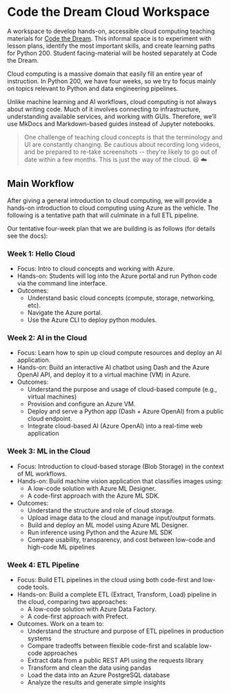 # Code the Dream Cloud Workspace
A workspace to develop hands-on, accessible cloud computing teaching materials for [Code the Dream](https://codethedream.org/). This informal space is to experiment with lesson plans, identify the most important skills, and create learning paths for Python 200. Student facing-material will be hosted separately at Code the Dream. 

Cloud computing is a massive domain that easily fill an entire year of instruction. In Python 200, we have four weeks, so we try to focus mainly on topics relevant to Python and data engineering pipelines. 

Unlike machine learning and AI workflows, cloud computing is not always about writing code. Much of it involves connecting to infrastructure, understanding available services, and working with GUIs. Therefore, we’ll use MkDocs and Markdown-based guides instead of Jupyter notebooks.

> One challenge of teaching cloud concepts is that the terminology and UI are constantly changing. Be cautious about recording long videos, and be prepared to re-take screenshots -- they're likely to go out of date within a few months. This is just the way of the cloud. :laughing: :cloud:

## Main Workflow
After giving a general introduction to cloud computing, we will provide a hands-on introduction to cloud computing using Azure as the vehicle. The following is a tentative path that will culminate in a full ETL pipeline. 

Our tentative four-week plan that we are building is as follows (for details see the docs):

### Week 1: Hello Cloud
- Focus:  Intro to cloud concepts and working with Azure.
- Hands-on: Students will log into the Azure portal and run Python code via the command line interface. 
- Outcomes: 
  - Understand basic cloud concepts (compute, storage, networking, etc).
  - Navigate the Azure portal.
  - Use the Azure CLI to deploy python modules.

### Week 2: AI in the Cloud
- Focus: Learn how to spin up cloud compute resources and deploy an AI application.
- Hands-on: Build an interactive AI chatbot using Dash and the Azure OpenAI API, and deploy it to a virtual machine (VM) in Azure.
- Outcomes: 
  - Understand the purpose and usage of cloud-based compute (e.g., virtual machines)
  - Provision and configure an Azure VM.
  - Deploy and serve a Python app (Dash + Azure OpenAI) from a public cloud endpoint.
  - Integrate cloud-based AI (Azure OpenAI) into a real-time web application

### Week 3: ML in the Cloud
- Focus: Introduction to cloud-based storage (Blob Storage) in the context of ML workflows.
- Hands-on: Build machine vision application that classifies images using:
  -  A low-code solution with Azure ML Designer.
  -  A code-first approach with the Azure ML SDK.  
- Outcomes: 
  - Understand the structure and role of cloud storage.
  - Upload image data to the cloud and manage input/output formats.
  - Build and deploy an ML model using Azure ML Designer.
  - Run inference using Python and the Azure ML SDK
  - Compare usability, transparency, and cost between low-code and high-code ML pipelines

### Week 4: ETL Pipeline
- Focus: Build ETL pipelines in the cloud using both code-first and low-code tools.  
- Hands-on: Build a complete ETL (Extract, Transform, Load) pipeline in the cloud, comparing two approaches:
  - A low-code solution with Azure Data Factory. 
  - A code-first approach with Prefect.
- Outcomes. Work on a team to:
  - Understand the structure and purpose of ETL pipelines in production systems
  - Compare tradeoffs between flexible code-first and scalable low-code approaches
  - Extract data from a public REST API using the requests library
  - Transform and clean the data using pandas
  - Load the data into an Azure PostgreSQL database
  - Analyze the results and generate simple insights

